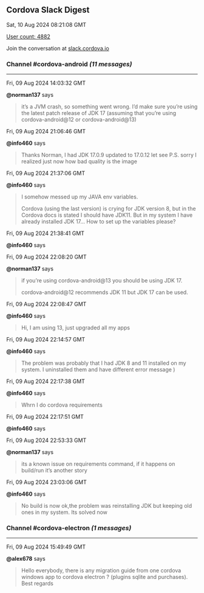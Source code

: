 ## Cordova Slack Digest
Sat, 10 Aug 2024 08:21:08 GMT

[User count: 4882](https://cordova.slack.com/)


Join the conversation at [slack.cordova.io](http://slack.cordova.io/)

### __Channel #cordova-android__ _(11 messages)_
---

Fri, 09 Aug 2024 14:03:32 GMT

__@norman137__ says 
> it’s a JVM crash, so something went wrong. I’d make sure you’re using the latest patch release of JDK 17 (assuming that you’re using cordova-android@12 or cordova-android@13)
> 

Fri, 09 Aug 2024 21:06:46 GMT

__@info460__ says 
> Thanks Norman, I had JDK 17.0.9 updated to 17.0.12 let see
> P.S. sorry I realized just now how bad quality is the image
> 

Fri, 09 Aug 2024 21:37:06 GMT

__@info460__ says 
> I somehow messed up my JAVA env variables.
> 
> Cordova (using the last version) is crying for JDK version 8, but in the Cordova docs is stated I should have JDK11. But in my system I have already installed JDK 17...
> How to set up the variables please?
> 

Fri, 09 Aug 2024 21:38:41 GMT

__@info460__ says 
> 
> 

Fri, 09 Aug 2024 22:08:20 GMT

__@norman137__ says 
> if you’re using cordova-android@13 you should be using JDK 17.
> 
> cordova-android@12 recommends JDK 11 but JDK 17 can be used.
> 

Fri, 09 Aug 2024 22:08:47 GMT

__@info460__ says 
> Hi, I am using 13, just upgraded all my apps
> 

Fri, 09 Aug 2024 22:14:57 GMT

__@info460__ says 
> The problem was probably that I had JDK 8 and 11 installed on my system. I uninstalled them and have different error message )
> 

Fri, 09 Aug 2024 22:17:38 GMT

__@info460__ says 
> Whrn I do cordova requirements
> 

Fri, 09 Aug 2024 22:17:51 GMT

__@info460__ says 
> 
> 

Fri, 09 Aug 2024 22:53:33 GMT

__@norman137__ says 
> its a known issue on requirements command, if it happens on build/run it’s another story
> 

Fri, 09 Aug 2024 23:03:06 GMT

__@info460__ says 
> No build is now ok,the problem was reinstalling JDK but keeping old ones in my system. Its solved now
> 

### __Channel #cordova-electron__ _(1 messages)_
---

Fri, 09 Aug 2024 15:49:49 GMT

__@alex678__ says 
> Hello everybody, there is any migration guide from one cordova windows app to cordova electron ? (plugins sqlite and purchases). Best regards
> 
